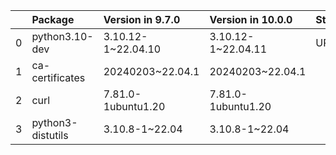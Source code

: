 <!-- markdown-link-check-disable -->

|    | Package           | Version in 9.7.0   | Version in 10.0.0   | Status   |
|---:|:------------------|:-------------------|:--------------------|:---------|
|  0 | python3.10-dev    | 3.10.12-1~22.04.10 | 3.10.12-1~22.04.11  | UPDATED  |
|  1 | ca-certificates   | 20240203~22.04.1   | 20240203~22.04.1    |          |
|  2 | curl              | 7.81.0-1ubuntu1.20 | 7.81.0-1ubuntu1.20  |          |
|  3 | python3-distutils | 3.10.8-1~22.04     | 3.10.8-1~22.04      |          |